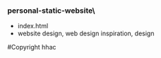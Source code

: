 ### personal-static-website\
 - index.html
 - website design, web design inspiration, design


#Copyright
hhac
